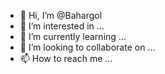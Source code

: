 - 👋 Hi, I’m @Bahargol
- 👀 I’m interested in ...
- 🌱 I’m currently learning ...
- 💞️ I’m looking to collaborate on ...
- 📫 How to reach me ...

<!---
Bahargol/Bahargol is a ✨ special ✨ repository because its `README.md` (this file) appears on your GitHub profile.
You can click the Preview link to take a look at your changes.
--->
